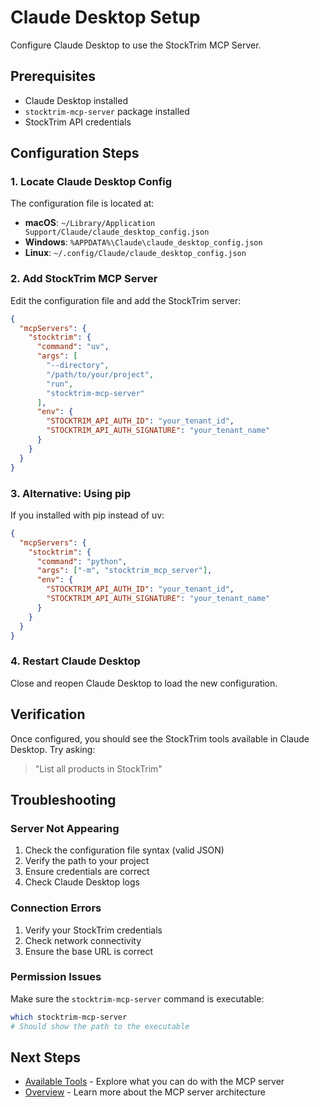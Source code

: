 # Claude Desktop Setup

Configure Claude Desktop to use the StockTrim MCP Server.

## Prerequisites

- Claude Desktop installed
- `stocktrim-mcp-server` package installed
- StockTrim API credentials

## Configuration Steps

### 1. Locate Claude Desktop Config

The configuration file is located at:

- **macOS**: `~/Library/Application Support/Claude/claude_desktop_config.json`
- **Windows**: `%APPDATA%\Claude\claude_desktop_config.json`
- **Linux**: `~/.config/Claude/claude_desktop_config.json`

### 2. Add StockTrim MCP Server

Edit the configuration file and add the StockTrim server:

```json
{
  "mcpServers": {
    "stocktrim": {
      "command": "uv",
      "args": [
        "--directory",
        "/path/to/your/project",
        "run",
        "stocktrim-mcp-server"
      ],
      "env": {
        "STOCKTRIM_API_AUTH_ID": "your_tenant_id",
        "STOCKTRIM_API_AUTH_SIGNATURE": "your_tenant_name"
      }
    }
  }
}
```

### 3. Alternative: Using pip

If you installed with pip instead of uv:

```json
{
  "mcpServers": {
    "stocktrim": {
      "command": "python",
      "args": ["-m", "stocktrim_mcp_server"],
      "env": {
        "STOCKTRIM_API_AUTH_ID": "your_tenant_id",
        "STOCKTRIM_API_AUTH_SIGNATURE": "your_tenant_name"
      }
    }
  }
}
```

### 4. Restart Claude Desktop

Close and reopen Claude Desktop to load the new configuration.

## Verification

Once configured, you should see the StockTrim tools available in Claude Desktop. Try asking:

> "List all products in StockTrim"

## Troubleshooting

### Server Not Appearing

1. Check the configuration file syntax (valid JSON)
2. Verify the path to your project
3. Ensure credentials are correct
4. Check Claude Desktop logs

### Connection Errors

1. Verify your StockTrim credentials
2. Check network connectivity
3. Ensure the base URL is correct

### Permission Issues

Make sure the `stocktrim-mcp-server` command is executable:

```bash
which stocktrim-mcp-server
# Should show the path to the executable
```

## Next Steps

- [Available Tools](tools.md) - Explore what you can do with the MCP server
- [Overview](overview.md) - Learn more about the MCP server architecture
